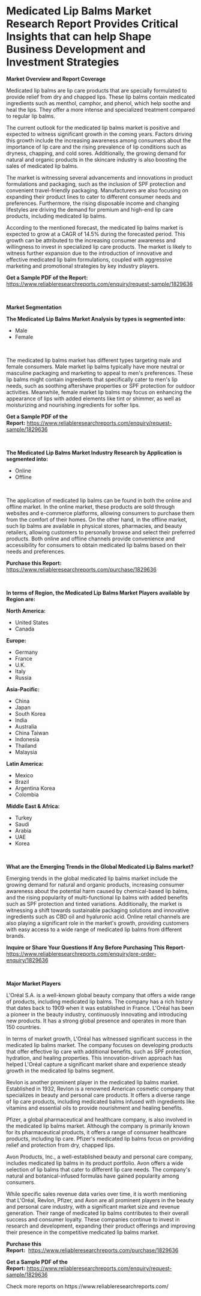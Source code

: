 <p><h1>Medicated Lip Balms Market Research Report Provides Critical Insights that can help Shape Business Development and Investment Strategies</h1></p><p><strong>Market Overview and Report Coverage</strong></p>
<p><p>Medicated lip balms are lip care products that are specially formulated to provide relief from dry and chapped lips. These lip balms contain medicated ingredients such as menthol, camphor, and phenol, which help soothe and heal the lips. They offer a more intense and specialized treatment compared to regular lip balms.</p><p>The current outlook for the medicated lip balms market is positive and expected to witness significant growth in the coming years. Factors driving this growth include the increasing awareness among consumers about the importance of lip care and the rising prevalence of lip conditions such as dryness, chapping, and cold sores. Additionally, the growing demand for natural and organic products in the skincare industry is also boosting the sales of medicated lip balms.</p><p>The market is witnessing several advancements and innovations in product formulations and packaging, such as the inclusion of SPF protection and convenient travel-friendly packaging. Manufacturers are also focusing on expanding their product lines to cater to different consumer needs and preferences. Furthermore, the rising disposable income and changing lifestyles are driving the demand for premium and high-end lip care products, including medicated lip balms.</p><p>According to the mentioned forecast, the medicated lip balms market is expected to grow at a CAGR of 14.5% during the forecasted period. This growth can be attributed to the increasing consumer awareness and willingness to invest in specialized lip care products. The market is likely to witness further expansion due to the introduction of innovative and effective medicated lip balm formulations, coupled with aggressive marketing and promotional strategies by key industry players.</p></p>
<p><strong>Get a Sample PDF of the Report:</strong> <a href="https://www.reliableresearchreports.com/enquiry/request-sample/1829636">https://www.reliableresearchreports.com/enquiry/request-sample/1829636</a></p>
<p>&nbsp;</p>
<p><strong>Market Segmentation</strong></p>
<p><strong>The Medicated Lip Balms Market Analysis by types is segmented into:</strong></p>
<p><ul><li>Male</li><li>Female</li></ul></p>
<p>&nbsp;</p>
<p><p>The medicated lip balms market has different types targeting male and female consumers. Male market lip balms typically have more neutral or masculine packaging and marketing to appeal to men's preferences. These lip balms might contain ingredients that specifically cater to men's lip needs, such as soothing aftershave properties or SPF protection for outdoor activities. Meanwhile, female market lip balms may focus on enhancing the appearance of lips with added elements like tint or shimmer, as well as moisturizing and nourishing ingredients for softer lips.</p></p>
<p><strong>Get a Sample PDF of the Report:</strong>&nbsp;<a href="https://www.reliableresearchreports.com/enquiry/request-sample/1829636">https://www.reliableresearchreports.com/enquiry/request-sample/1829636</a></p>
<p>&nbsp;</p>
<p><strong>The Medicated Lip Balms Market Industry Research by Application is segmented into:</strong></p>
<p><ul><li>Online</li><li>Offline</li></ul></p>
<p>&nbsp;</p>
<p><p>The application of medicated lip balms can be found in both the online and offline market. In the online market, these products are sold through websites and e-commerce platforms, allowing consumers to purchase them from the comfort of their homes. On the other hand, in the offline market, such lip balms are available in physical stores, pharmacies, and beauty retailers, allowing customers to personally browse and select their preferred products. Both online and offline channels provide convenience and accessibility for consumers to obtain medicated lip balms based on their needs and preferences.</p></p>
<p><strong>Purchase this Report:</strong>&nbsp; <a href="https://www.reliableresearchreports.com/purchase/1829636">https://www.reliableresearchreports.com/purchase/1829636</a></p>
<p>&nbsp;</p>
<p><strong>In terms of Region, the Medicated Lip Balms Market Players available by Region are:</strong></p>
<p>
    <p> <strong> North America: </strong>
        <ul>
            <li>United States</li>
            <li>Canada</li>
        </ul>
        </p> 
    <p> <strong> Europe: </strong>
        <ul>
            <li>Germany</li>
            <li>France</li>
            <li>U.K.</li>
            <li>Italy</li>
            <li>Russia</li>
        </ul>
        </p> 
    <p> <strong> Asia-Pacific: </strong>
        <ul>
            <li>China</li>
            <li>Japan</li>
            <li>South Korea</li>
            <li>India</li>
            <li>Australia</li>
            <li>China Taiwan</li>
            <li>Indonesia</li>
            <li>Thailand</li>
            <li>Malaysia</li>
        </ul>
        </p> 
    <p> <strong> Latin America: </strong>
        <ul>
            <li>Mexico</li>
            <li>Brazil</li>
            <li>Argentina Korea</li>
            <li>Colombia</li>
        </ul>
        </p> 
    <p> <strong> Middle East & Africa: </strong>
        <ul>
            <li>Turkey</li>
            <li>Saudi</li>
            <li>Arabia</li>
            <li>UAE</li>
            <li>Korea</li>
        </ul>
    </p>
    </p>
<p>&nbsp;</p>
<p><strong>What are the Emerging Trends in the Global Medicated Lip Balms market?</strong></p>
<p><p>Emerging trends in the global medicated lip balms market include the growing demand for natural and organic products, increasing consumer awareness about the potential harm caused by chemical-based lip balms, and the rising popularity of multi-functional lip balms with added benefits such as SPF protection and tinted variations. Additionally, the market is witnessing a shift towards sustainable packaging solutions and innovative ingredients such as CBD oil and hyaluronic acid. Online retail channels are also playing a significant role in the market's growth, providing customers with easy access to a wide range of medicated lip balms from different brands.</p></p>
<p><strong>Inquire or Share Your Questions If Any Before Purchasing This Report</strong>- <a href="https://www.reliableresearchreports.com/enquiry/pre-order-enquiry/1829636">https://www.reliableresearchreports.com/enquiry/pre-order-enquiry/1829636</a></p>
<p>&nbsp;</p>
<p><strong>Major Market Players</strong></p>
<p><p>L'Oréal S.A. is a well-known global beauty company that offers a wide range of products, including medicated lip balms. The company has a rich history that dates back to 1909 when it was established in France. L'Oréal has been a pioneer in the beauty industry, continuously innovating and introducing new products. It has a strong global presence and operates in more than 150 countries.</p><p>In terms of market growth, L'Oréal has witnessed significant success in the medicated lip balms market. The company focuses on developing products that offer effective lip care with additional benefits, such as SPF protection, hydration, and healing properties. This innovation-driven approach has helped L'Oréal capture a significant market share and experience steady growth in the medicated lip balms segment.</p><p>Revlon is another prominent player in the medicated lip balms market. Established in 1932, Revlon is a renowned American cosmetic company that specializes in beauty and personal care products. It offers a diverse range of lip care products, including medicated balms infused with ingredients like vitamins and essential oils to provide nourishment and healing benefits.</p><p>Pfizer, a global pharmaceutical and healthcare company, is also involved in the medicated lip balms market. Although the company is primarily known for its pharmaceutical products, it offers a range of consumer healthcare products, including lip care. Pfizer's medicated lip balms focus on providing relief and protection from dry, chapped lips.</p><p>Avon Products, Inc., a well-established beauty and personal care company, includes medicated lip balms in its product portfolio. Avon offers a wide selection of lip balms that cater to different lip care needs. The company's natural and botanical-infused formulas have gained popularity among consumers.</p><p>While specific sales revenue data varies over time, it is worth mentioning that L'Oréal, Revlon, Pfizer, and Avon are all prominent players in the beauty and personal care industry, with a significant market size and revenue generation. Their range of medicated lip balms contributes to their overall success and consumer loyalty. These companies continue to invest in research and development, expanding their product offerings and improving their presence in the competitive medicated lip balms market.</p></p>
<p><strong>Purchase this Report:</strong>&nbsp;&nbsp;<a href="https://www.reliableresearchreports.com/purchase/1829636">https://www.reliableresearchreports.com/purchase/1829636</a></p>
<p></p>
<p><strong>Get a Sample PDF of the Report:</strong>&nbsp;<a href="https://www.reliableresearchreports.com/enquiry/request-sample/1829636">https://www.reliableresearchreports.com/enquiry/request-sample/1829636</a></p>
<p>Check more reports on https://www.reliableresearchreports.com/</p>